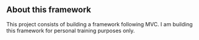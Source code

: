 ## About this framework

This project consists of building a framework following MVC. I am building this framework for personal training purposes only.

